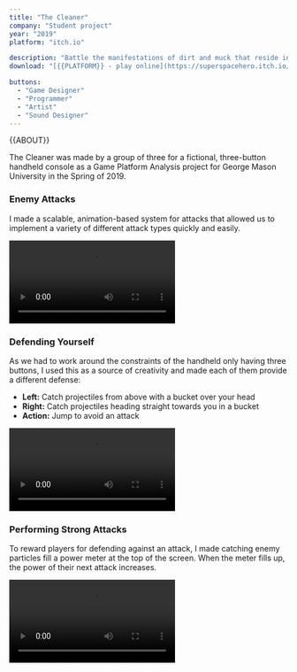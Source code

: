 ```yaml
---
title: "The Cleaner"
company: "Student project"
year: "2019"
platform: "itch.io"

description: "Battle the manifestations of dirt and muck that reside in the halls you've been assigned to clean."
download: "[{{PLATFORM}} - play online](https://superspacehero.itch.io/thecleaner)"

buttons:
  - "Game Designer"
  - "Programmer"
  - "Artist"
  - "Sound Designer"
---
```


{{ABOUT}}

The Cleaner was made by a group of three for a fictional, three-button handheld console as a Game Platform Analysis project for George Mason University in the Spring of 2019.

### Enemy Attacks

I made a scalable, animation-based system for attacks that allowed us to implement a variety of different attack types quickly and easily.

![Enemy Attacks](media/videos/EnemyAttacks.webm)

### Defending Yourself

As we had to work around the constraints of the handheld only having three buttons, I used this as a source of creativity and made each of them provide a different defense:

- **Left:** Catch projectiles from above with a bucket over your head
- **Right:** Catch projectiles heading straight towards you in a bucket  
- **Action:** Jump to avoid an attack

![Defending Yourself](media/videos/Defending.webm)

### Performing Strong Attacks

To reward players for defending against an attack, I made catching enemy particles fill a power meter at the top of the screen. When the meter fills up, the power of their next attack increases.

![Performing Strong Attacks](media/videos/StrongAttacks.webm)
